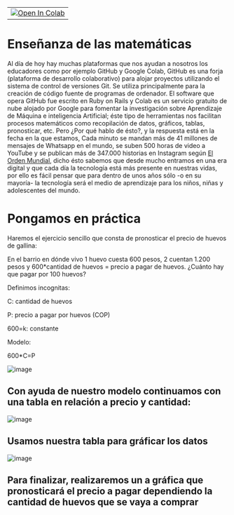 <table align="center">  <td>    <a href="https://colab.research.google.com/drive/1xP4114dTrli4O-GHYHdaYs6mmcCfPtqB#scrollTo=EfJ-1lc5nsCw"_parent"><img src="https://colab.research.google.com/assets/colab-badge.svg" alt="Open In Colab"/></a>  </td></table>


# Enseñanza de las matemáticas

 Al día de hoy hay muchas plataformas que nos ayudan a nosotros los educadores como por ejemplo GitHub y Google Colab, GitHub es una forja (plataforma de desarrollo colaborativo) para alojar proyectos utilizando el sistema de control de versiones Git. Se utiliza principalmente para la creación de código fuente de programas de ordenador. El software que opera GitHub fue escrito en Ruby on Rails y Colab es un servicio gratuito de nube alojado por Google para fomentar la investigación sobre Aprendizaje de Máquina e inteligencia Artificial; éste tipo de herramientas nos facilitan procesos matemáticos como recopilación de datos, gráficos, tablas, pronosticar, etc. Pero ¿Por qué hablo de ésto?, y la respuesta está en la fecha en la que estamos, Cada minuto se mandan más de 41 millones de mensajes de Whatsapp en el mundo, se suben 500 horas de video a YouTube y se publican más de 347.000 historias en Instagram según [El Orden Mundial](https://elordenmundial.com/mapas-y-graficos/mapa-acceso-internet-mundo/), dicho ésto sabemos que desde mucho entramos en una era digital y que cada día la tecnología está más presente en nuestras vidas, por ello es fácil pensar que para dentro de unos años sólo -o en su mayoría- la tecnología será el medio de aprendizaje para los niños, niñas y adolescentes del mundo. 

# Pongamos en práctica
  
Haremos el ejercicio sencillo que consta de pronosticar el precio de huevos de gallina:
  
En el barrio en dónde vivo 1 huevo cuesta 600 pesos, 2 cuentan 1.200 pesos y 600*cantidad de huevos = precio a pagar de huevos. ¿Cuánto hay que pagar por 100 huevos?
  
Definimos incognitas:

C: cantidad de huevos 

P: precio a pagar por huevos (COP)

600=k: constante

Modelo:

600*C=P
 
![image](https://user-images.githubusercontent.com/112005825/205516500-b750f63d-8e87-41f7-bb4b-519bebba5732.png)

## Con ayuda de nuestro modelo continuamos con una tabla en relación a precio y cantidad:
  
![image](https://user-images.githubusercontent.com/112005825/205516525-da61a91b-4e22-42ae-9a79-c96144e232ba.png)

## Usamos nuestra tabla para gráficar los datos
  
![image](https://user-images.githubusercontent.com/112005825/205516549-d367365b-3c1a-436e-a523-7592f02126e8.png)
  
## Para finalizar, realizaremos un a gráfica que pronosticará el precio a pagar dependiendo la cantidad de huevos que se vaya a comprar
